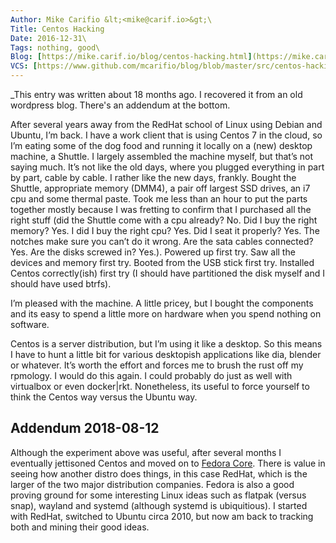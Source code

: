 ```yaml
---
Author: Mike Carifio &lt;<mike@carif.io>&gt;\
Title: Centos Hacking
Date: 2016-12-31\
Tags: nothing, good\
Blog: [https://mike.carif.io/blog/centos-hacking.html](https://mike.carif.io/blog/centos-hacking.html)\
VCS: [https://www.github.com/mcarifio/blog/blob/master/src/centos-hacking.md](https://www.github.com/mcarifio/blog/blob/master/src/centos-hacking.md)
---
```


_This entry was written about 18 months ago. I recovered it from an old wordpress blog. There's an addendum at the bottom.


After several years away from the RedHat school of Linux using Debian and Ubuntu, I’m back. I have a work client that is using Centos 7 in the cloud, so I’m eating some of the dog food and running it locally on a (new) desktop machine, a Shuttle. I largely assembled the machine myself, but that’s not saying much. It’s not like the old days, where you plugged everything in part by part, cable by cable. I rather like the new days, frankly. Bought the Shuttle, appropriate memory (DMM4), a pair off largest SSD drives, an i7 cpu and some thermal paste. Took me less than an hour to put the parts together mostly because I was fretting to confirm that I purchased all the right stuff (did the Shuttle come with a cpu already? No. Did I buy the right memory? Yes. I did I buy the right cpu? Yes. Did I seat it properly? Yes. The notches make sure you can’t do it wrong. Are the sata cables connected? Yes. Are the disks screwed in? Yes.). Powered up first try. Saw all the devices and memory first try. Booted from the USB stick first try. Installed Centos correctly(ish) first try (I should have partitioned the disk myself and I should have used btrfs).

I’m pleased with the machine. A little pricey, but I bought the components and its easy to spend a little more on hardware when you spend nothing on software.

Centos is a server distribution, but I’m using it like a desktop. So this means I have to hunt a little bit for various desktopish applications like dia, blender or whatever. It’s worth the effort and forces me to brush the rust off my rpmology. I would do this again. I could probably do just as well with virtualbox or even docker|rkt. Nonetheless, its useful to force yourself to think the Centos way versus the Ubuntu way.

## Addendum 2018-08-12

Although the experiment above was useful, after several months I eventually jettisoned Centos and moved on to [Fedora Core](https://www.fedora.org/). There is value in seeing how another distro does things, in this case RedHat, which is the larger of the two major distribution companies. Fedora is also a good proving ground for some interesting Linux ideas such as flatpak (versus snap), wayland and systemd (although systemd is ubiquitious). I started with RedHat, switched to Ubuntu circa 2010, but now am back to tracking both and mining their good ideas. 
